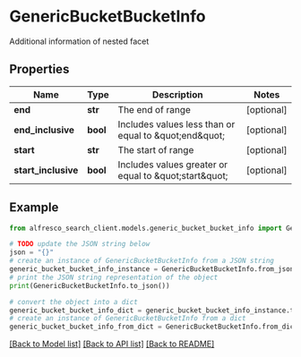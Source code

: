 # GenericBucketBucketInfo

Additional information of nested facet

## Properties

Name | Type | Description | Notes
------------ | ------------- | ------------- | -------------
**end** | **str** | The end of range | [optional] 
**end_inclusive** | **bool** | Includes values less than or equal to \&quot;end\&quot; | [optional] 
**start** | **str** | The start of range | [optional] 
**start_inclusive** | **bool** | Includes values greater or equal to \&quot;start\&quot; | [optional] 

## Example

```python
from alfresco_search_client.models.generic_bucket_bucket_info import GenericBucketBucketInfo

# TODO update the JSON string below
json = "{}"
# create an instance of GenericBucketBucketInfo from a JSON string
generic_bucket_bucket_info_instance = GenericBucketBucketInfo.from_json(json)
# print the JSON string representation of the object
print(GenericBucketBucketInfo.to_json())

# convert the object into a dict
generic_bucket_bucket_info_dict = generic_bucket_bucket_info_instance.to_dict()
# create an instance of GenericBucketBucketInfo from a dict
generic_bucket_bucket_info_from_dict = GenericBucketBucketInfo.from_dict(generic_bucket_bucket_info_dict)
```
[[Back to Model list]](../README.md#documentation-for-models) [[Back to API list]](../README.md#documentation-for-api-endpoints) [[Back to README]](../README.md)


